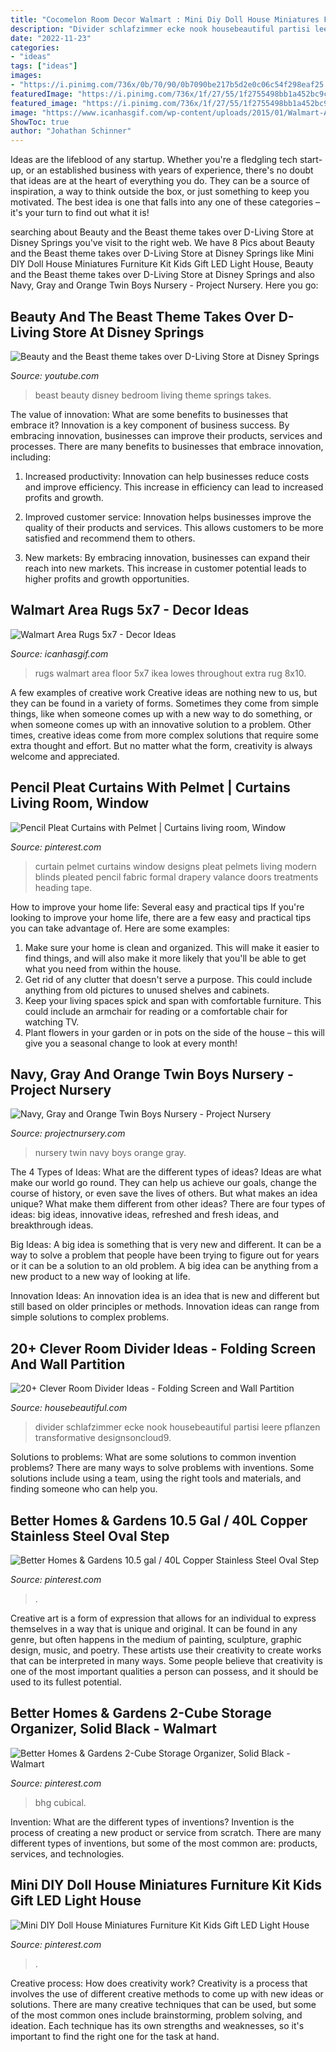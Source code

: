```yaml
---
title: "Cocomelon Room Decor Walmart : Mini Diy Doll House Miniatures Furniture Kit Kids Gift Led Light House"
description: "Divider schlafzimmer ecke nook housebeautiful partisi leere pflanzen transformative designsoncloud9"
date: "2022-11-23"
categories:
- "ideas"
tags: ["ideas"]
images:
- "https://i.pinimg.com/736x/0b/70/90/0b7090be217b5d2e0c06c54f298eaf25.jpg"
featuredImage: "https://i.pinimg.com/736x/1f/27/55/1f2755498bb1a452bc9c21c1d1426af8--curtain-pelmets-drapery-ideas.jpg"
featured_image: "https://i.pinimg.com/736x/1f/27/55/1f2755498bb1a452bc9c21c1d1426af8--curtain-pelmets-drapery-ideas.jpg"
image: "https://www.icanhasgif.com/wp-content/uploads/2015/01/Walmart-Area-Rugs-5x7.jpg"
ShowToc: true
author: "Johathan Schinner"
---
```



Ideas are the lifeblood of any startup. Whether you're a fledgling tech start-up, or an established business with years of experience, there's no doubt that ideas are at the heart of everything you do. They can be a source of inspiration, a way to think outside the box, or just something to keep you motivated. The best idea is one that falls into any one of these categories – it's your turn to find out what it is!

	

		
searching about Beauty and the Beast theme takes over D-Living Store at Disney Springs you've visit to the right web. We have 8 Pics about Beauty and the Beast theme takes over D-Living Store at Disney Springs like Mini DIY Doll House Miniatures Furniture Kit Kids Gift LED Light House, Beauty and the Beast theme takes over D-Living Store at Disney Springs and also Navy, Gray and Orange Twin Boys Nursery - Project Nursery. Here you go:
		
    
## Beauty And The Beast Theme Takes Over D-Living Store At Disney Springs

<img loading=lazy src="https://i.ytimg.com/vi/hz_9JRoolIE/maxresdefault.jpg" onerror="this.onerror=null;this.src='https://tse4.mm.bing.net/th?id=OIP.6f1KISMwDVIEB7_Z6yN-zQHaEK&amp;pid=15.1';" alt="Beauty and the Beast theme takes over D-Living Store at Disney Springs">

_Source: youtube.com_

>beast beauty disney bedroom living theme springs takes. 

	

The value of innovation: What are some benefits to businesses that embrace it?
Innovation is a key component of business success. By embracing innovation, businesses can improve their products, services and processes. There are many benefits to businesses that embrace innovation, including: 
1. Increased productivity: Innovation can help businesses reduce costs and improve efficiency. This increase in efficiency can lead to increased profits and growth.

2. Improved customer service: Innovation helps businesses improve the quality of their products and services. This allows customers to be more satisfied and recommend them to others.

3. New markets: By embracing innovation, businesses can expand their reach into new markets. This increase in customer potential leads to higher profits and growth opportunities.

    
## Walmart Area Rugs 5x7 - Decor Ideas

<img loading=lazy src="https://www.icanhasgif.com/wp-content/uploads/2015/01/Walmart-Area-Rugs-5x7.jpg" onerror="this.onerror=null;this.src='https://tse3.mm.bing.net/th?id=OIP.whubhuNxRtT94OJI2a96WgHaHa&amp;pid=15.1';" alt="Walmart Area Rugs 5x7 - Decor Ideas">

_Source: icanhasgif.com_

>rugs walmart area floor 5x7 ikea lowes throughout extra rug 8x10. 

	

A few examples of creative work
Creative ideas are nothing new to us, but they can be found in a variety of forms. Sometimes they come from simple things, like when someone comes up with a new way to do something, or when someone comes up with an innovative solution to a problem. Other times, creative ideas come from more complex solutions that require some extra thought and effort. But no matter what the form, creativity is always welcome and appreciated.

    
## Pencil Pleat Curtains With Pelmet | Curtains Living Room, Window

<img loading=lazy src="https://i.pinimg.com/736x/1f/27/55/1f2755498bb1a452bc9c21c1d1426af8--curtain-pelmets-drapery-ideas.jpg" onerror="this.onerror=null;this.src='https://tse3.mm.bing.net/th?id=OIP.J7fmcMWRtd_UKZnA_DDA9QHaLI&amp;pid=15.1';" alt="Pencil Pleat Curtains with Pelmet | Curtains living room, Window">

_Source: pinterest.com_

>curtain pelmet curtains window designs pleat pelmets living modern blinds pleated pencil fabric formal drapery valance doors treatments heading tape. 

	

How to improve your home life: Several easy and practical tips
If you're looking to improve your home life, there are a few easy and practical tips you can take advantage of. Here are some examples:
1. Make sure your home is clean and organized. This will make it easier to find things, and will also make it more likely that you'll be able to get what you need from within the house.
2. Get rid of any clutter that doesn't serve a purpose. This could include anything from old pictures to unused shelves and cabinets.
3. Keep your living spaces spick and span with comfortable furniture. This could include an armchair for reading or a comfortable chair for watching TV. 
4. Plant flowers in your garden or in pots on the side of the house – this will give you a seasonal change to look at every month! 

    
## Navy, Gray And Orange Twin Boys Nursery - Project Nursery

<img loading=lazy src="https://projectnursery.com/wp-content/uploads/2014/02/IMG_5567.jpg" onerror="this.onerror=null;this.src='https://tse2.mm.bing.net/th?id=OIP.jLZC8T7v6778f0MFd9HC0wHaE8&amp;pid=15.1';" alt="Navy, Gray and Orange Twin Boys Nursery - Project Nursery">

_Source: projectnursery.com_

>nursery twin navy boys orange gray. 

	

The 4 Types of Ideas: What are the different types of ideas?
Ideas are what make our world go round. They can help us achieve our goals, change the course of history, or even save the lives of others. But what makes an idea unique? What make them different from other ideas?
There are four types of ideas: big ideas, innovative ideas, refreshed and fresh ideas, and breakthrough ideas.

Big Ideas: A big idea is something that is very new and different. It can be a way to solve a problem that people have been trying to figure out for years or it can be a solution to an old problem. A big idea can be anything from a new product to a new way of looking at life.

Innovation Ideas: An innovation idea is an idea that is new and different but still based on older principles or methods. Innovation ideas can range from simple solutions to complex problems.

    
## 20+ Clever Room Divider Ideas - Folding Screen And Wall Partition

<img loading=lazy src="https://hips.hearstapps.com/hmg-prod.s3.amazonaws.com/images/room-divider-ideas-hbx020119plantover03-1556905505.jpg?crop=1xw:1xh;center,top&amp;resize=480:*" onerror="this.onerror=null;this.src='https://tse1.mm.bing.net/th?id=OIP.3sqKQyMpptAjCIbJnass0wHaLH&amp;pid=15.1';" alt="20+ Clever Room Divider Ideas - Folding Screen and Wall Partition">

_Source: housebeautiful.com_

>divider schlafzimmer ecke nook housebeautiful partisi leere pflanzen transformative designsoncloud9. 

	

Solutions to problems: What are some solutions to common invention problems?
There are many ways to solve problems with inventions. Some solutions include using a team, using the right tools and materials, and finding someone who can help you.

    
## Better Homes &amp; Gardens 10.5 Gal / 40L Copper Stainless Steel Oval Step

<img loading=lazy src="https://i.pinimg.com/736x/d7/bb/89/d7bb892a1e2187b1ea859351cf19d932.jpg" onerror="this.onerror=null;this.src='https://tse3.mm.bing.net/th?id=OIP.cp-4CsoYwC2m1_3_VXS3kwHaJ5&amp;pid=15.1';" alt="Better Homes &amp; Gardens 10.5 gal / 40L Copper Stainless Steel Oval Step">

_Source: pinterest.com_

>. 

	

Creative art is a form of expression that allows for an individual to express themselves in a way that is unique and original. It can be found in any genre, but often happens in the medium of painting, sculpture, graphic design, music, and poetry. These artists use their creativity to create works that can be interpreted in many ways. Some people believe that creativity is one of the most important qualities a person can possess, and it should be used to its fullest potential.

    
## Better Homes &amp; Gardens 2-Cube Storage Organizer, Solid Black - Walmart

<img loading=lazy src="https://i.pinimg.com/736x/0b/70/90/0b7090be217b5d2e0c06c54f298eaf25.jpg" onerror="this.onerror=null;this.src='https://tse4.mm.bing.net/th?id=OIP.saFJuGhsxSf6Oamz7WkDjAHaHa&amp;pid=15.1';" alt="Better Homes &amp; Gardens 2-Cube Storage Organizer, Solid Black - Walmart">

_Source: pinterest.com_

>bhg cubical. 

	

Invention: What are the different types of inventions?
Invention is the process of creating a new product or service from scratch. There are many different types of inventions, but some of the most common are: products, services, and technologies.

    
## Mini DIY Doll House Miniatures Furniture Kit Kids Gift LED Light House

<img loading=lazy src="https://i.pinimg.com/736x/3f/61/e3/3f61e3c3ee6349ab6635fefcd33af642.jpg" onerror="this.onerror=null;this.src='https://tse2.mm.bing.net/th?id=OIP.XZ5k5T7-SDisQ_u6298rAQHaHa&amp;pid=15.1';" alt="Mini DIY Doll House Miniatures Furniture Kit Kids Gift LED Light House">

_Source: pinterest.com_

>. 

	

Creative process: How does creativity work?
Creativity is a process that involves the use of different creative methods to come up with new ideas or solutions. There are many creative techniques that can be used, but some of the most common ones include brainstorming, problem solving, and ideation. Each technique has its own strengths and weaknesses, so it's important to find the right one for the task at hand.


